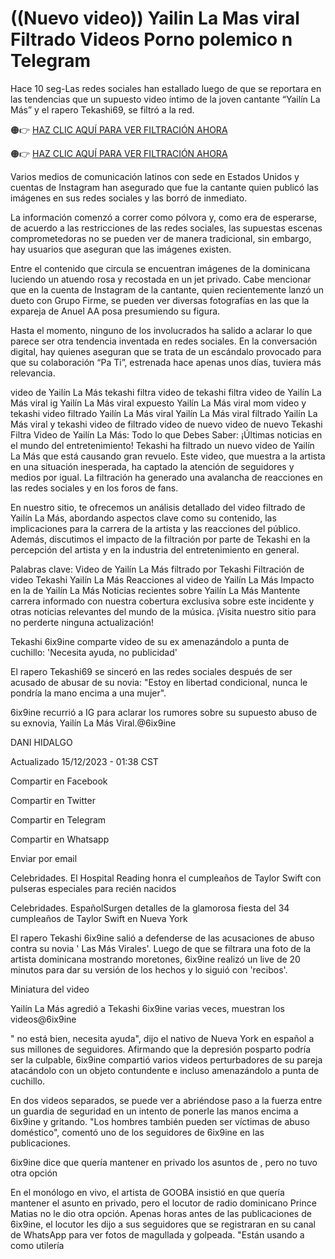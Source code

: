 # ((Nuevo video)) Yailin La Mas viral Filtrado Videos Porno polemico n Telegram

Hace 10 seg-Las redes sociales han estallado luego de que se reportara en las tendencias que un supuesto video íntimo de la joven cantante  “Yailín La Más” y el rapero Tekashi69, se filtró a la red.

🟠👉 [HAZ CLIC AQUÍ PARA VER FILTRACIÓN AHORA](https://dcerinews.today/uncategorized/donde-ver-el-video-original/)

🟠👉 [HAZ CLIC AQUÍ PARA VER FILTRACIÓN AHORA](https://dcerinews.today/uncategorized/donde-ver-el-video-original/)

Varios medios de comunicación latinos con sede en Estados Unidos y cuentas de Instagram han asegurado que fue la cantante quien publicó las imágenes en sus redes sociales y las borró de inmediato.


La información comenzó a correr como pólvora y, como era de esperarse, de acuerdo a las restricciones de las redes sociales, las supuestas escenas comprometedoras no se pueden ver de manera tradicional, sin embargo, hay usuarios que aseguran que las imágenes existen.


Entre el contenido que circula se encuentran imágenes de la dominicana luciendo un atuendo rosa y recostada en un jet privado. Cabe mencionar que en la cuenta de Instagram de la cantante, quien recientemente lanzó un dueto con Grupo Firme, se pueden ver diversas fotografías en las que la expareja de Anuel AA posa presumiendo su figura.


Hasta el momento, ninguno de los involucrados ha salido a aclarar lo que parece ser otra tendencia inventada en redes sociales. En la conversación digital, hay quienes aseguran que se trata de un escándalo provocado para que su colaboración “Pa Ti”, estrenada hace apenas unos días, tuviera más relevancia.


video de Yailín La Más tekashi filtra video de  tekashi filtra video de   Yailín La Más viral ig  Yailín La Más viral expuesto  Yailín La Más viral mom video  y tekashi video filtrado  Yailín La Más viral  Yailín La Más viral filtrado  Yailín La Más viral y tekashi video de  filtrado video de  nuevo video de  nuevo Tekashi Filtra Video de  Yailín La Más: Todo lo que Debes Saber: ¡Últimas noticias en el mundo del entretenimiento! Tekashi ha filtrado un nuevo video de  Yailín La Más que está causando gran revuelo. Este video, que muestra a la artista en una situación inesperada, ha captado la atención de seguidores y medios por igual. La filtración ha generado una avalancha de reacciones en las redes sociales y en los foros de fans.


En nuestro sitio, te ofrecemos un análisis detallado del video filtrado de  Yailín La Más, abordando aspectos clave como su contenido, las implicaciones para la carrera de la artista y las reacciones del público. Además, discutimos el impacto de la filtración por parte de Tekashi en la percepción del artista y en la industria del entretenimiento en general.


Palabras clave: Video de  Yailín La Más filtrado por Tekashi Filtración de video Tekashi  Yailín La Más Reacciones al video de  Yailín La Más Impacto en la de  Yailín La Más Noticias recientes sobre  Yailín La Más Mantente carrera informado con nuestra cobertura exclusiva sobre este incidente y otras noticias relevantes del mundo de la música. ¡Visita nuestro sitio para no perderte ninguna actualización!


Tekashi 6ix9ine comparte video de su ex  amenazándolo a punta de cuchillo: 'Necesita ayuda, no publicidad'

El rapero Tekashi69 se sinceró en las redes sociales después de ser acusado de abusar de su novia: "Estoy en libertad condicional, nunca le pondría la mano encima a una mujer".


6ix9ine recurrió a IG para aclarar los rumores sobre su supuesto abuso de su exnovia,  Yailín La Más Viral.@6ix9ine

DANI HIDALGO

Actualizado 15/12/2023 - 01:38 CST

Compartir en Facebook

Compartir en Twitter

Compartir en Telegram

Compartir en Whatsapp

Enviar por email

Celebridades. El Hospital Reading honra el cumpleaños de Taylor Swift con pulseras especiales para recién nacidos

Celebridades. EspañolSurgen detalles de la glamorosa fiesta del 34 cumpleaños de Taylor Swift en Nueva York

El rapero Tekashi 6ix9ine salió a defenderse de las acusaciones de abuso contra su novia ' Las Más Virales'. Luego de que se filtrara una foto de la artista dominicana mostrando moretones, 6ix9ine realizó un live de 20 minutos para dar su versión de los hechos y lo siguió con 'recibos'.


Miniatura del video

Yailín La Más agredió a Tekashi 6ix9ine varias veces, muestran los videos@6ix9ine

" no está bien, necesita ayuda", dijo el nativo de Nueva York en español a sus millones de seguidores. Afirmando que la depresión posparto podría ser la culpable, 6ix9ine compartió varios videos perturbadores de su pareja atacándolo con un objeto contundente e incluso amenazándolo a punta de cuchillo.


En dos videos separados, se puede ver a  abriéndose paso a la fuerza entre un guardia de seguridad en un intento de ponerle las manos encima a 6ix9ine y gritando. "Los hombres también pueden ser víctimas de abuso doméstico", comentó uno de los seguidores de 6ix9ine en las publicaciones.


6ix9ine dice que quería mantener en privado los asuntos de , pero no tuvo otra opción

En el monólogo en vivo, el artista de GOOBA insistió en que quería mantener el asunto en privado, pero el locutor de radio dominicano Prince Matias no le dio otra opción. Apenas horas antes de las publicaciones de 6ix9ine, el locutor les dijo a sus seguidores que se registraran en su canal de WhatsApp para ver fotos de  magullada y golpeada. "Están usando a  como utilería
